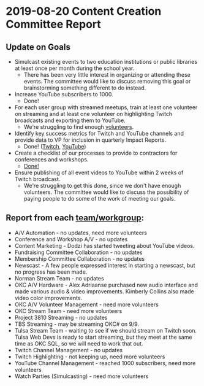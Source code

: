 # 2019-08-20 Content Creation Committee Report

## Update on Goals
* Simulcast existing events to two education institutions or public libraries at least once per month during the school year.
  * There has been very little interest in organizing or attending these events. The committee would like to discuss removing this goal or brainstorming something different to do instead.
* Increase YouTube subscribers to 1000.
  * Done!
* For each user group with streamed meetups, train at least one volunteer on streaming and at least one volunteer on highlighting Twitch broadcasts and exporting them to YouTube.
  * We're struggling to find enough [volunteers](https://docs.google.com/spreadsheets/d/1VkqU4ukKIRQma8J0tLeQL7F2CQxODbeaTTItddvMDag). 
* Identify key success metrics for Twitch and YouTube channels and provide data to VP for inclusion in quarterly Impact Reports.
  * Done! ([Twitch](https://socialblade.com/twitch/user/techlahoma/monthly), [YouTube](https://datastudio.google.com/u/0/reporting/1M0FYu5_G_BO8vaEoLHDVASdzifjk8hs0/page/JgD))
* Create a checklist of our processes to provide to contractors for conferences and workshops.
  * [Done!](https://docs.google.com/document/d/1co_SbACmSKAn1bcVp_sVPmnBm7vtmGkXUtoLWshaP8o/edit)
* Ensure publishing of all event videos to YouTube within 2 weeks of Twitch broadcast.
  * We're struggling to get this done, since we don't have enough volunteers. The committee would like to discuss the possibility of paying people to do some of the work of meeting our goals.

## Report from each [team/workgroup](https://github.com/techlahoma/broadcasting/blob/master/Teams/teams.md):

* A/V Automation - no updates, need more volunteers
* Conference and Workshop A/V - no updates
* Content Marketing - Dodzi has started tweeting about YouTube videos.
* Fundraising Committee Collaboration - no updates
* Membership Committee Collaboration - no updates
* Newscast - A few people expressed interest in starting a newscast, but no progress has been made.
* Norman Stream Team - no updates
* OKC A/V Hardware - Alex Adriaanse purchased new audio interface and made various audio & video improvements. Kimberly Collins also made video color improvements.
* OKC A/V Volunteer Management - need more volunteers
* OKC Stream Team - need more volunteers
* Project 3810 Streaming - no updates
* TBS Streaming - may be streaming OKC# on 9/9.
* Tulsa Stream Team - waiting to see if we should stream on Twitch soon. Tulsa Web Devs is ready to start streaming, but they meet at the same time as OKC SQL, so we will need to work that out.
* Twitch Channel Management - no updates
* Twitch Highlighting - not keeping up, need more volunteers
* YouTube Channel Management - reached 1000 subscribers, need more volunteers
* Watch Parties (Simulcasting) - need more volunteers

